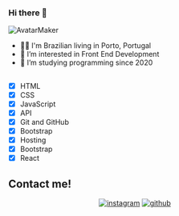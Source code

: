 ### Hi there 👋

![AvatarMaker](https://user-images.githubusercontent.com/75212858/149626493-d89f5190-907d-425d-802e-9e9cb0fada02.png)

- 👧🏻 I'm Brazilian living in Porto, Portugal
- 🔭 I’m interested in Front End Development
- 👯 I’m studying programming since 2020

## 
- [x] HTML
- [x] CSS
- [x] JavaScript
- [x] API
- [x] Git and GitHub
- [x] Bootstrap
- [x] Hosting
- [x] Bootstrap
- [x] React

## Contact me!
<p align="center">
<a href="https://www.instagram.com/kahornelas/"><img src="https://img.shields.io/badge/Instagram-E4405F?style=for-the-badge&logo=instagram&logoColor=white" alt="instagram"></a>
<a href="https://www.linkedin.com/in/ana-karina-ornelas/"><img src="https://img.shields.io/badge/LinkedIn-0077B5?style=for-the-badge&logo=linkedin&logoColor=white" alt="github"></a>
</p>
